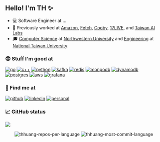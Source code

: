 ## Hello! I'm TH ✨

- 💻 Software Engineer at ...
- 🙌 Previously worked at [Amazon][amazon], [Fetch][fetch], [Cooby][cooby], [17LIVE][17web], and [Taiwan AI Labs][ailabs.tw]
- 🎓 [Computer Science][cs@nu] at [Northwestern University][nu] and [Engineering][eng@ntu] at [National Taiwan University][ntu]

### 😎 Stuff I'm good at

<p align="left">

<!--- Ref: https://github.com/Ileriayo/markdown-badges -->

[<img src="https://img.shields.io/badge/go-%2300ADD8.svg?&style=for-the-badge&logo=go&logoColor=white" alt="go"/>][go]
[<img src="https://img.shields.io/badge/c++-%2300599C.svg?style=for-the-badge&logo=c%2B%2B&logoColor=white" alt="c++"/>][c++]
[<img src="https://img.shields.io/badge/python%20-%2314354C.svg?&style=for-the-badge&logo=python&logoColor=white" alt="python"/>][python]
[<img src="https://img.shields.io/badge/Apache%20Kafka-000?style=for-the-badge&logo=apachekafka" alt="kafka">][kafka]
[<img src="https://img.shields.io/badge/redis-%23DA2B20.svg?&style=for-the-badge&logo=redis&logoColor=white" alt="redis"/>][redis]
[<img src="https://img.shields.io/badge/MongoDB-%234ea94b.svg?&style=for-the-badge&logo=mongodb&logoColor=white" alt="mongodb"/>][mongodb]
[<img src="https://img.shields.io/badge/Amazon%20DynamoDB-4053D6?style=for-the-badge&logo=Amazon%20DynamoDB&logoColor=white" alt="dynamodb"/>][dynamodb]
[<img src="https://img.shields.io/badge/postgres-%23316192.svg?style=for-the-badge&logo=postgresql&logoColor=white" alt="postgres"/>][postgres]
[<img src="https://img.shields.io/badge/AWS-%23FF9900.svg?style=for-the-badge&logo=amazon-aws&logoColor=white" alt="aws"/>][aws]
[<img src="https://img.shields.io/badge/grafana-%23F46800.svg?style=for-the-badge&logo=grafana&logoColor=white" alt="grafana"/>][grafana]

</p>

<!--

### 📚 Books and papers

- I'm currently reading
  - [Compilers: Principles, Techniques, and Tools](https://www.amazon.com/Compilers-Principles-Techniques-Tools-2nd/dp/0321486811)
  - [Database Internals](https://www.amazon.com/Database-Internals-Deep-Distributed-Systems-ebook/dp/B07XW76VHZ)
  - [Fundamentals of Software Architecture: An Engineering Approach](https://www.amazon.com/Fundamentals-Software-Architecture-Comprehensive-Characteristics/dp/1492043451)
  - [Modern Compiler Implementation in C](https://www.amazon.com/Modern-Compiler-Implement-Andrew-Appel/dp/0521607655)
  - [The Phoenix Project: A Novel about IT, DevOps, and Helping Your Business Win](https://www.amazon.com/gp/product/B078Y98RG8)
- I've read and loved
  - [Architecture Patterns with Python: Enabling Test-Driven Development, Domain-Driven Design, and Event-Driven Microservices](https://www.amazon.com/Architecture-Patterns-Python-Domain-Driven-Microservices-ebook/dp/B085KB31X3)
  - [Bigtable: A Distributed Storage System for Structured Data](http://people.csail.mit.edu/tdanford/6830papers/chang-bigtable.pdf)
  - [Database Reliability Engineering](https://www.amazon.com/Database-Reliability-Engineering-Designing-Operating/dp/1491925949)
  - [Designing Data-Intensive Application](https://www.amazon.com/Designing-Data-Intensive-Applications-Reliable-Maintainable/dp/1449373321)
  - [Elements of Programming Interviews: The Insiders' Guide](https://www.amazon.com/Elements-Programming-Interviews-Insiders-Guide/dp/1479274836)
  - [High Performance MySQL](https://www.amazon.com/High-Performance-MySQL-Optimization-Replication/dp/1449314287)
  - [High Performance Python: Practical Performant Programming for Humans](https://www.amazon.com/High-Performance-Python-Performant-Programming/dp/1492055026)
  - [In Search of an Understandable Consensus Algorithm](https://pdos.csail.mit.edu/6.824/papers/raft-extended.pdf)
  - [MapReduce: Simplified Data Processing on Large Clusters](https://pdos.csail.mit.edu/6.824/papers/mapreduce.pdf)
  - [The Art of Readable Code](https://www.amazon.com/Art-Readable-Code-Practical-Techniques/dp/0596802293)
  - [The Google File System](https://pdos.csail.mit.edu/6.824/papers/gfs.pdf)
  - [The Rust Programming Language](https://doc.rust-lang.org/book/)
- In my wish list
  - [Building Event-Driven Microservices: Leveraging Organizational Data at Scale](https://www.amazon.com/Building-Event-Driven-Microservices-Leveraging-Organizational-ebook/dp/B08C9V1FC9)
  - [Computer Networking: A Top-Down Approach](https://www.amazon.com/Computer-Networking-Top-Down-Approach-7th/dp/0133594149)
  - [High Performance Browser Networking: What every web developer should know about networking and web performance](https://www.amazon.com/High-Performance-Browser-Networking-performance/dp/1449344763)
  - [HTTP: The Definitive Guide](https://www.amazon.com/HTTP-Definitive-Guide-Guides/dp/1565925092)
  - [Internetworking with TCP/IP Volume One](https://www.amazon.com/Internetworking-TCP-IP-One-6th/dp/013608530X)
  - [Programming Rust: Fast, Safe Systems Development](https://www.amazon.com/Programming-Rust-Fast-Systems-Development/dp/1492052590)
  - [Spanner: Google’s Globally-Distributed Database](https://pdos.csail.mit.edu/6.824/papers/spanner.pdf)
  - [The Tangled Web](https://www.amazon.com/Tangled-Web-Securing-Modern-Applications/dp/1593273886)
  - [The Chubby lock service for loosely-coupled distributed systems](https://static.googleusercontent.com/media/research.google.com/en//archive/chubby-osdi06.pdf)
  - [Web Application Security: Exploitation and Countermeasures for Modern Web Applications](https://www.amazon.com/Web-Application-Security-Exploitation-Countermeasures/dp/1492053112)
  - [ZooKeeper: Wait-free coordination for Internet-scale systems](https://pdos.csail.mit.edu/6.824/papers/zookeeper.pdf)

-->

### 🤜 Find me at

<p align = "left">

[<img src="https://img.shields.io/badge/github%20-%23121011.svg?&style=for-the-badge&logo=github&logoColor=white" alt="github"/>][github]
[<img src="https://img.shields.io/badge/linkedin-%230077B5.svg?style=for-the-badge&logo=linkedin&logoColor=white" alt="linkedin"/>][linkedin]
[<img src="https://img.shields.io/badge/personal%20-4E2A84.svg?&style=for-the-badge&logo=GitHub-Sponsors&logoColor=white" alt="personal"/>][thhuang.dev]

</p>

### 📈 GitHub status

![](https://komarev.com/ghpvc/?username=thhuang&label=Views&style=for-the-badge)

<p align=center>
  <div align=center>
    <img align="center" src="https://github-profile-summary-cards.vercel.app/api/cards/repos-per-language?username=thhuang&theme=nord_dark&exclude=HTML,CSS,SCSS" alt="thhuang-repos-per-language" />
    <img align="center" src="https://github-profile-summary-cards.vercel.app/api/cards/most-commit-language?username=thhuang&theme=nord_dark&exclude=HTML,CSS,SCSS" alt="thhuang-most-commit-language" />
  </div>
</p>

<!--
<p align=center>
  <div align=center>
    <img align="center" src="https://github-readme-streak-stats.herokuapp.com/?user=thhuang&theme=dark&ring=e3bb18&fire=e3bb18&currStreakLabel=e3bb18&border=323232" alt="thhuang-streak-stats" />
    <img align="center" src="https://github-readme-stats.vercel.app/api?username=thhuang&show_icons=true&count_private=true&theme=slateorange&title_color=e3bb18&icon_color=e3bb18&bg_color=151515&border_color=323232" alt="thhuang-stats" />
  </div>
</p>
-->

[ailabs.tw]: https://ailabs.tw/
[ama]: https://github.com/thhuang/thhuang/issues?q=is%3Aissue+is%3Aopen+sort%3Aupdated-desc
[amazon]: https://www.amazon.com
[aws]: https://aws.amazon.com/
[c++]: https://en.cppreference.com/w/
[cooby]: https://cooby.co/
[cs@nu]: https://www.mccormick.northwestern.edu/computer-science/
[dynamodb]: https://aws.amazon.com/dynamodb/
[eng@ntu]: https://www.eng.ntu.edu.tw/EN/index.aspx
[fetch]: https://fetch.com/
[flutter]: https://flutter.dev
[github]: https://github.com/thhuang
[go]: https://go.dev/
[grafana]: https://grafana.com/
[java]: https://www.java.com/
[kafka]: https://kafka.apache.org/
[leetcode]: https://leetcode.com/thhuang
[linkedin]: https://www.linkedin.com/in/tzuhsuanhuang
[mongodb]: https://www.mongodb.com
[ntu]: https://www.ntu.edu.tw/english/
[nu]: https://www.northwestern.edu/
[postgres]: https://www.postgresql.org/
[python]: https://www.python.org
[redis]: https://redis.io
[thhuang.dev]: https://thhuang.dev
[17android]: https://play.google.com/store/apps/details?id=com.machipopo.media17
[17ios]: https://apps.apple.com/app/id988259048
[17web]: https://17.live
